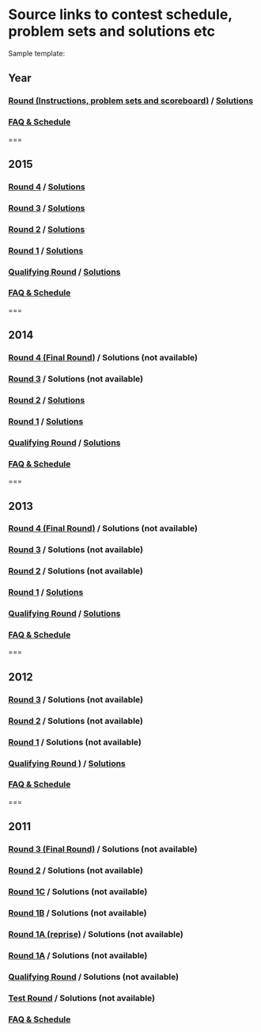 # Source links to contest schedule, problem sets and solutions etc

Sample template:

## Year

### [Round (Instructions, problem sets and scoreboard)](link.to/scoreboard) / [Solutions](link.to/solutions)

### [FAQ & Schedule](link.to/faq&schedule)

===

## 2015

### [Round 4](https://www.facebook.com/hackercup/problems.php?round=1556405007936780) / [Solutions](https://www.facebook.com/notes/facebook-hacker-cup/hacker-cup-final-round-solutions/1080127472003153)

### [Round 3](https://www.facebook.com/hackercup/problems.php?round=890884524269795) / [Solutions](https://www.facebook.com/notes/facebook-hacker-cup/hacker-cup-2015-round-3-solutions/1056536891028878)

### [Round 2](https://www.facebook.com/hackercup/problems.php?round=323882677799153) / [Solutions](https://www.facebook.com/notes/facebook-hacker-cup/hacker-cup-2015-round-2-solutions/1051224511560116)

### [Round 1](https://www.facebook.com/hackercup/problems.php?round=344496159068801) / [Solutions](https://www.facebook.com/notes/facebook-hacker-cup/hacker-cup-2015-round-1-solutions/1047761065239794)

### [Qualifying Round](https://www.facebook.com/hackercup/problems.php?round=742632349177460) / [Solutions](https://www.facebook.com/notes/facebook-hacker-cup/hacker-cup-2015-qualification-round-solutions/1043281905687710)

### [FAQ & Schedule](https://www.facebook.com/notes/facebook-hacker-cup/hacker-cup-2015-faq/1029173677098533)

===

## 2014

### [Round 4 (Final Round)](https://www.facebook.com/hackercup/problems.php?round=180228228840273) / Solutions (not available)

### [Round 3](https://www.facebook.com/hackercup/problems.php?round=1433361756892155) / Solutions (not available)

### [Round 2](https://www.facebook.com/hackercup/problems.php?round=544142832342014) / [Solutions](https://www.facebook.com/notes/facebook-hacker-cup/2014-round-2-solutions/787413617941208)

### [Round 1](https://www.facebook.com/hackercup/problems.php?round=1437956993099239) / [Solutions](https://www.facebook.com/notes/facebook-hacker-cup/2014-round-1-solutions/783788524970384)

### [Qualifying Round](https://www.facebook.com/hackercup/problems.php?round=598486203541358) / [Solutions](https://www.facebook.com/notes/facebook-hacker-cup/2014-qualification-round-solutions/775180192497884)

### [FAQ & Schedule](https://www.facebook.com/notes/769049686444268/)

===

## 2013

### [Round 4 (Final Round)](https://www.facebook.com/hackercup/problems.php?round=430084003727512) / Solutions (not available)

### [Round 3](https://www.facebook.com/hackercup/problems.php?round=402976459784646) / Solutions (not available)

### [Round 2](https://www.facebook.com/hackercup/problems.php?round=499927843385312) / Solutions (not available)

### [Round 1](https://www.facebook.com/hackercup/problems.php?round=189890111155691) / [Solutions](https://www.facebook.com/notes/facebook-hacker-cup/2013-round-1-solutions/606859202663318)

### [Qualifying Round](https://www.facebook.com/hackercup/problems.php?round=185564241586420) / [Solutions](https://www.facebook.com/notes/facebook-hacker-cup/qualification-round-solutions/598486173500621)

### [FAQ & Schedule](https://www.facebook.com/notes/facebook-hacker-cup/hacker-cup-2013-faq/591459627536609)

===

## 2012

### [Round 3](https://www.facebook.com/hackercup/problems.php?round=222291111185610) / Solutions (not available)

### [Round 2](https://www.facebook.com/hackercup/problems.php?round=154897681286317) / Solutions (not available)

### [Round 1](https://www.facebook.com/hackercup/problems.php?round=225705397509134) / Solutions (not available)

### [Qualifying Round )](https://www.facebook.com/hackercup/problems.php?round=146094915502528) / [Solutions](https://www.facebook.com/notes/facebook-hacker-cup/2012-qualification-round-solutions/371108282905079)

### [FAQ & Schedule](https://www.facebook.com/notes/facebook-engineering/announcing-facebooks-2012-hacker-cup/10150468260528920)

===

## 2011

### [Round 3 (Final Round)](https://www.facebook.com/hackercup/problems.php?round=188859297819219) / Solutions (not available)

### [Round 2](https://www.facebook.com/hackercup/problems.php?round=178767375498716) / Solutions (not available)

### [Round 1C](https://www.facebook.com/hackercup/problems.php?round=173585106010813) / Solutions (not available)

### [Round 1B](https://www.facebook.com/hackercup/problems.php?round=167482453296629) / Solutions (not available)

### [Round 1A (reprise)](https://www.facebook.com/hackercup/problems.php?round=123802894356576) / Solutions (not available)

### [Round 1A](https://www.facebook.com/hackercup/problems.php?round=144428782277390) / Solutions (not available)

### [Qualifying Round](https://www.facebook.com/hackercup/problems.php?round=4) / Solutions (not available)

### [Test Round](https://www.facebook.com/hackercup/problems.php?round=103456299728530) / Solutions (not available)

### [FAQ & Schedule](https://www.facebook.com/notes/facebook-hacker-cup/updated-dates-and-times-for-online-rounds/193925823956660)

